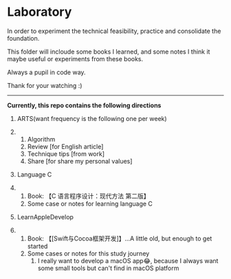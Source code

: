 # Laboratory

In order to experiment the technical feasibility, practice and consolidate the foundation.

This folder will incloude some books I learned, and some notes I think it maybe useful or experiments from these books.

Always a pupil in code way.

Thank for your watching :)



---



**Currently, this repo contains the following directions**

1. ARTS(want frequency is the following one per week)

2. 1. Algorithm
   2. Review [for English article]
   3. Technique tips [from work]
   4. Share [for share my personal values]

3. Language C

4. 1. Book: 【C 语言程序设计：现代方法 第二版】
   2. Some case or notes for learning language C

5. LearnAppleDevelop

6. 1. Book: 【[Swift与Cocoa框架开发]】...A little old, but enough to get started
   2. Some cases or notes for this study journey
      1. I really want to develop a macOS app😂, because I always want some small tools but can't find in macOS platform

